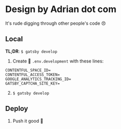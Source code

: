 # Design by Adrian dot com

It's rude digging through other people's code 😠

## Local

**TL;DR**: `$ gatsby develop`

1) Create 📄 `.env.development` with these lines:

```env
CONTENTFUL_SPACE_ID=
CONTENTFUL_ACCESS_TOKEN=
GOOGLE_ANALYTICS_TRACKING_ID=
GATSBY_CAPTCHA_SITE_KEY=
```

2) `$ gatsby develop`

## Deploy

1) Push it good 👊
